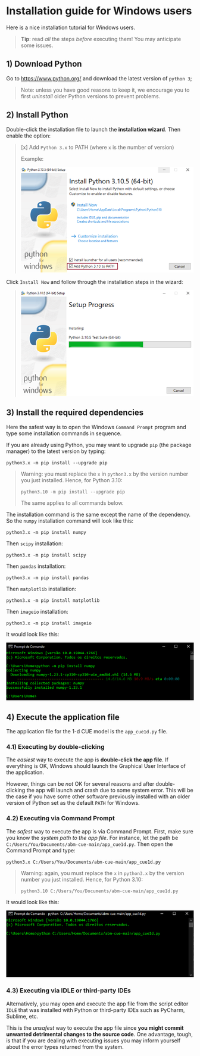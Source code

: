 # Installation guide for Windows users

Here is a nice installation tutorial for Windows users. 
> **Tip**: read _all_ the steps _before_ executing them! You may anticipate some issues.

## 1) **Download Python**
Go to https://www.python.org/ and download the latest version of `python 3`;
> Note: unless you have good reasons to keep it, we encourage you to first 
> _uninstall_ older Python versions to prevent problems.  

## 2) **Install Python**
Double-click the installation file to launch the **installation wizard**. Then enable the option:

> [x] Add `Python 3.x` to PATH (where `x` is the number of version)
> 
> Example:
> 
> ![addpath](https://github.com/ipo-exe/abm-cue/blob/main/docs/figs/install_windows_add_to_path.png "add")

Click `Install Now` and follow through the installation steps in the wizard:

> ![install](https://github.com/ipo-exe/abm-cue/blob/main/docs/figs/install_windows_install.png "install")

## 3) Install the required dependencies
Here the safest way is to open the Windows `Command Prompt` program and 
type some installation commands in sequence. 

If you are already using Python, you may want to upgrade `pip` (the package manager) 
to the latest version by typing:
```commandline
python3.x -m pip install --upgrade pip
```
> Warning: you must replace the `x` in `python3.x` by the version number you just installed.
> Hence, for Python 3.10: 
> ```commandline
> python3.10 -m pip install --upgrade pip
> ```
> The same applies to all commands below.

The installation command is the same except the name of the dependency. So the `numpy` installation command will look like this: 
```commandline
python3.x -m pip install numpy
```
Then `scipy` installation:
```commandline
python3.x -m pip install scipy
```
Then `pandas` installation:
```commandline
python3.x -m pip install pandas
```
Then `matplotlib` installation:
```commandline
python3.x -m pip install matplotlib
```
Then `imageio` installation:
```commandline
python3.x -m pip install imageio
```

It would look like this:

![install](https://github.com/ipo-exe/abm-cue/blob/main/docs/figs/install_windows_pip_install.png "install")


## 4) Execute the application file

The application file for the 1-d CUE model is the `app_cue1d.py` file.  

### 4.1) Executing by double-clicking
The _easiest_ way to execute the app is **double-click the app file**. 
If everything is OK, Windows should launch the Graphical User Interface of the application.

However, things can be _not_ OK for several reasons and after double-clicking the app will launch and crash due to some system error.
This will be the case if you have some other software previously installed with an older
version of Python set as the default `PATH` for Windows. 

### 4.2) Executing via Command Prompt
The _safest_ way to execute the app is via Command Prompt. 
First, make sure you know the _system path to the app file_.
For instance, let the path be `C:/Users/You/Documents/abm-cue-main/app_cue1d.py`.
Then open the Command Prompt and type:
```commandline
python3.x C:/Users/You/Documents/abm-cue-main/app_cue1d.py
```
> Warning: again, you must replace the `x` in `python3.x` by the version number you just installed.
> Hence, for Python 3.10: 
> ```commandline
> python3.10 C:/Users/You/Documents/abm-cue-main/app_cue1d.py
> ```

It would look like this:

![install](https://github.com/ipo-exe/abm-cue/blob/main/docs/figs/install_windows_app_cmd.png "install")

### 4.3) Executing via IDLE or third-party IDEs

Alternatively, you may open and execute the app file from the script editor 
`IDLE` that was installed with Python or third-party IDEs 
such as PyCharm, Sublime, etc.

This is the _unsafest_ way
to execute the app file since **you might commit unwanted 
detrimental changes to the source code**. One advantage, tough, is
that if you are dealing with executing issues you may inform yourself about the 
error types returned from the system.

